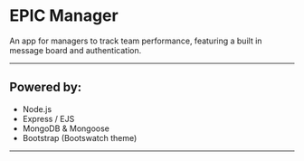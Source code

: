 # EPIC Manager
An app for managers to track team performance, featuring a built in message board and authentication.

---

## Powered by:
* Node.js
* Express / EJS
* MongoDB & Mongoose
* Bootstrap (Bootswatch theme)
---